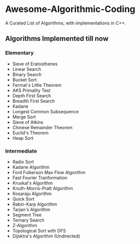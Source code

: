 # Awesome-Algorithmic-Coding
A Curated List of Algorithms, with implementations in C++.

## Algorithms Implemented till now
### Elementary
- Sieve of Eratosthenes
- Linear Search
- Binary Search
- Bucket Sort
- Fermat's Little Theorem
- AKS Primality Test
- Depth First Search
- Breadth First Search
- Kadane
- Longest Common Subsequence
- Merge Sort
- Sieve of Atkins
- Chinese Remainder Theorem
- Euclid's Theorem
- Heap Sort

### Intermediate
- Radix Sort
- Kadane Algorithm
- Ford Fulkerson Max Flow Algorithm
- Fast Fourier Tranformation
- Kruskal's Algorithm
- Knuth-Morris-Pratt Algorithm
- Kosaraju Algorithm
- Quick Sort
- Rabin-Karp Algorithm
- Tarjan's Algorithm
- Segment Tree
- Ternary Search
- Z-Algorithm
- Topological Sort with DFS
- Dijsktra's Algorithm (Undirected)
